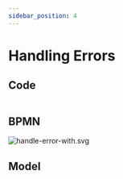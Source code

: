 ```yaml
---
sidebar_position: 4
---
```

# Handling Errors

## Code
```scala file=./main/scala/workflow4s/example/docs/HandleErrorExample.scala start=start_declarative end=end_declarative
```

## BPMN

![handle-error-with.svg](/../../workflow4s-example/src/test/resources/docs/handle-error-with.svg)

## Model
```json file=./test/resources/docs/handle-error-with.json
```
